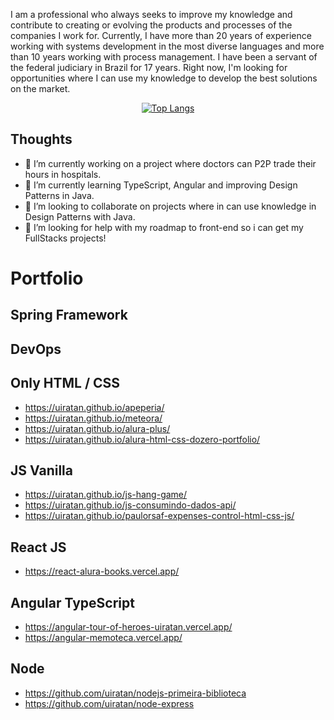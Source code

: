 I am a professional who always seeks to improve my knowledge and contribute to creating or evolving the products and processes of the companies I work for. Currently, I have more than 20 years of experience working with systems development in the most diverse languages and more than 10 years working with process management. I have been a servant of the federal judiciary in Brazil for 17 years. Right now, I'm looking for opportunities where I can use my knowledge to develop the best solutions on the market.

<div align="center">

[![Top Langs](https://github-readme-stats.vercel.app/api/top-langs/?username=uiratan&layout=compact)](https://github.com/uiratan/github-readme-stats)

</div>

## Thoughts

- 🔭 I’m currently working on a project where doctors can P2P trade their hours in hospitals.
- 🌱 I’m currently learning TypeScript, Angular and improving Design Patterns in Java.
- 👯 I’m looking to collaborate on projects where in can use knowledge in Design Patterns with Java.
- 🤔 I’m looking for help with my roadmap to front-end so i can get my FullStacks projects!

# Portfolio
## Spring Framework 

## DevOps

## Only HTML / CSS
- https://uiratan.github.io/apeperia/
- https://uiratan.github.io/meteora/
- https://uiratan.github.io/alura-plus/
- https://uiratan.github.io/alura-html-css-dozero-portfolio/

## JS Vanilla
- https://uiratan.github.io/js-hang-game/
- https://uiratan.github.io/js-consumindo-dados-api/
- https://uiratan.github.io/paulorsaf-expenses-control-html-css-js/

## React JS
- https://react-alura-books.vercel.app/

## Angular TypeScript
- https://angular-tour-of-heroes-uiratan.vercel.app/
- https://angular-memoteca.vercel.app/

## Node
- https://github.com/uiratan/nodejs-primeira-biblioteca
- https://github.com/uiratan/node-express
     
